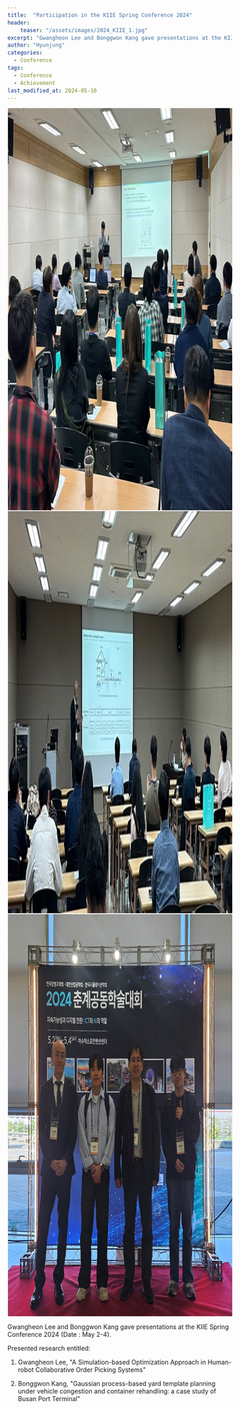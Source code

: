 ```yaml
---
title:  "Participation in the KIIE Spring Conference 2024"
header:
    teaser: "/assets/images/2024_KIIE_1.jpg"
excerpt: "Gwangheon Lee and Bonggwon Kang gave presentations at the KIIE Spring Conference 2024"
author: "Hyunjung"
categories:
  - Conference
tags:
  - Conference
  - Achievement
last_modified_at: 2024-05-10
---
```

<img align="center" width="900" height="900" style="border: 1px solid white" src="/assets/images/2024_KIIE_1.jpg">
<img align="center" width="900" height="900" style="border: 1px solid white" src="/assets/images/2024_KIIE_2.jpg">  
<img align="center" width="900" height="900" style="border: 1px solid white" src="/assets/images/2024_KIIE_3.jpg">  

Gwangheon Lee and Bonggwon Kang gave presentations at the KIIE Spring Conference 2024 (Date : May 2-4).

Presented research entitled:

1) Gwangheon Lee, "A Simulation-based Optimization Approach in Human-robot Collaborative Order Picking Systems"

2) Bonggwon Kang, "Gaussian process-based yard template planning under vehicle congestion and container rehandling: a case study of Busan Port Terminal"